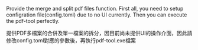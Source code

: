 Provide the merge and split pdf files function.
First all, you need to setup configration file(config.toml) due to no UI currently.
Then you can execute the pdf-tool perfectly.

提供PDF多檔案的合併及單一檔案的拆分，因目前尚未提供UI的操作介面，因此請修改config.toml對應的參數後，再執行pdf-tool.exe檔案

